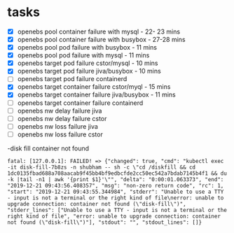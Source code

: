 # tasks

- [x] openebs pool container failure with mysql - 22- 23 mins
- [x] openebs pool container failure with busybox - 27-28 mins
- [x] openebs pool pod failure with busybox - 11 mins
- [x] openebs pool pod failure with mysql - 11 mins
- [x] openebs target pod failure cstor/mysql - 10 mins
- [x] openebs target pod failure jiva/busybox - 10 mins
- [ ] openebs target pod failure containerd
- [x] openebs target container failure cstor/myql - 15 mins
- [x] openebs target container failure jiva/busybox - 11 mins
- [ ] openebs target container failure containerd
- [ ] openebs nw delay failure jiva
- [ ] openebs nw delay failure cstor
- [ ] openebs nw loss failure jiva
- [ ] openebs nw loss failure cstor

-disk fill container not found

``` 
fatal: [127.0.0.1]: FAILED! => {"changed": true, "cmd": "kubectl exec -it disk-fill-7b8zs -n shubham -- sh -c \"cd /diskfill && cd 1dc0135fbad688a708aacab9f45bb4bf9edbcfde2cc50ec542a7bdab7145b4f1 && du -k |tail -n1 | awk '{print $1}'\"", "delta": "0:00:01.063373", "end": "2019-12-21 09:43:56.408357", "msg": "non-zero return code", "rc": 1, "start": "2019-12-21 09:43:55.344984", "stderr": "Unable to use a TTY - input is not a terminal or the right kind of file\nerror: unable to upgrade connection: container not found (\"disk-fill\")", "stderr_lines": ["Unable to use a TTY - input is not a terminal or the right kind of file", "error: unable to upgrade connection: container not found (\"disk-fill\")"], "stdout": "", "stdout_lines": []}

```
